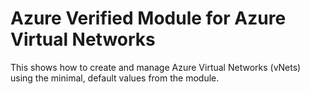 # Azure Verified Module for Azure Virtual Networks

This shows how to create and manage Azure Virtual Networks (vNets) using the minimal, default values from the module.
